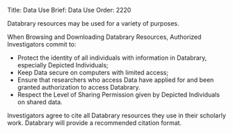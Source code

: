 Title: Data Use
Brief: Data Use
Order: 2220

Databrary resources may be used for a variety of purposes.

When Browsing and Downloading Databrary Resources, Authorized Investigators commit to:

- Protect the identity of all individuals with information in Databrary, especially Depicted Individuals;
- Keep Data secure on computers with limited access;
- Ensure that researchers who access Data have applied for and been granted authorization to access Databrary.
- Respect the Level of Sharing Permission given by Depicted Individuals on shared data.

Investigators agree to cite all Databrary resources they use in their scholarly work.
Databrary will provide a recommended citation format.
